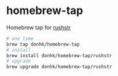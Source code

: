 # homebrew-tap
Homebrew tap for [rushstr](https://github.com/donhk/rushstr)

```zsh
# one time
brew tap donhk/homebrew-tap
# install
brew install donhk/homebrew-tap/rushstr
# upgrade
brew upgrade donhk/homebrew-tap/rushstr
```
